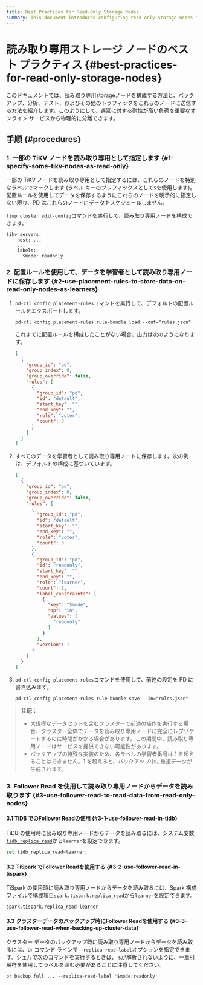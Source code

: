 ```yaml
---
title: Best Practices for Read-Only Storage Nodes
summary: This document introduces configuring read-only storage nodes for isolating high-tolerance delay loads from online services. Steps include marking TiKV nodes as read-only, using Placement Rules to store data on read-only nodes as learners, and using Follower Read to read data from read-only nodes.
---
```


# 読み取り専用ストレージ ノードのベスト プラクティス {#best-practices-for-read-only-storage-nodes}

このドキュメントでは、読み取り専用storageノードを構成する方法と、バックアップ、分析、テスト、およびその他のトラフィックをこれらのノードに送信する方法を紹介します。このようにして、遅延に対する耐性が高い負荷を重要なオンライン サービスから物理的に分離できます。

## 手順 {#procedures}

### 1. 一部の TiKV ノードを読み取り専用として指定します {#1-specify-some-tikv-nodes-as-read-only}

一部の TiKV ノードを読み取り専用として指定するには、これらのノードを特別なラベルでマークします (ラベル キーのプレフィックスとして`$`を使用します)。配置ルールを使用してデータを保存するようにこれらのノードを明示的に指定しない限り、PD はこれらのノードにデータをスケジュールしません。

`tiup cluster edit-config`コマンドを実行して、読み取り専用ノードを構成できます。

    tikv_servers:
      - host: ...
        ...
        labels:
          $mode: readonly

### 2. 配置ルールを使用して、データを学習者として読み取り専用ノードに保存します {#2-use-placement-rules-to-store-data-on-read-only-nodes-as-learners}

1.  `pd-ctl config placement-rules`コマンドを実行して、デフォルトの配置ルールをエクスポートします。

    ```shell
    pd-ctl config placement-rules rule-bundle load --out="rules.json"
    ```

    これまでに配置ルールを構成したことがない場合、出力は次のようになります。

    ```json
    [
      {
        "group_id": "pd",
        "group_index": 0,
        "group_override": false,
        "rules": [
          {
            "group_id": "pd",
            "id": "default",
            "start_key": "",
            "end_key": "",
            "role": "voter",
            "count": 3
          }
        ]
      }
    ]
    ```

2.  すべてのデータを学習者として読み取り専用ノードに保存します。次の例は、デフォルトの構成に基づいています。

    ```json
    [
      {
        "group_id": "pd",
        "group_index": 0,
        "group_override": false,
        "rules": [
          {
            "group_id": "pd",
            "id": "default",
            "start_key": "",
            "end_key": "",
            "role": "voter",
            "count": 3
          },
          {
            "group_id": "pd",
            "id": "readonly",
            "start_key": "",
            "end_key": "",
            "role": "learner",
            "count": 1,
            "label_constraints": [
              {
                "key": "$mode",
                "op": "in",
                "values": [
                  "readonly"
                ]
              }
            ],
            "version": 1
          }
        ]
      }
    ]
    ```

3.  `pd-ctl config placement-rules`コマンドを使用して、前述の設定を PD に書き込みます。

    ```shell
    pd-ctl config placement-rules rule-bundle save --in="rules.json"
    ```

> **注記：**
>
> -   大規模なデータセットを含むクラスターで前述の操作を実行する場合、クラスター全体でデータを読み取り専用ノードに完全にレプリケートするのに時間がかかる場合があります。この期間中、読み取り専用ノードはサービスを提供できない可能性があります。
> -   バックアップの特殊な実装のため、各ラベルの学習者番号は 1 を超えることはできません。1 を超えると、バックアップ中に重複データが生成されます。

### 3. Follower Read を使用して読み取り専用ノードからデータを読み取ります {#3-use-follower-read-to-read-data-from-read-only-nodes}

#### 3.1 TiDB でのFollower Readの使用 {#3-1-use-follower-read-in-tidb}

TiDB の使用時に読み取り専用ノードからデータを読み取るには、システム変数[`tidb_replica_read`](/system-variables.md#tidb_replica_read-new-in-v40)から`learner`を設定できます。

```sql
set tidb_replica_read=learner;
```

#### 3.2 TiSpark でFollower Readを使用する {#3-2-use-follower-read-in-tispark}

TiSpark の使用時に読み取り専用ノードからデータを読み取るには、Spark 構成ファイルで構成項目`spark.tispark.replica_read`から`learner`を設定できます。

    spark.tispark.replica_read learner

#### 3.3 クラスターデータのバックアップ時にFollower Readを使用する {#3-3-use-follower-read-when-backing-up-cluster-data}

クラスター データのバックアップ時に読み取り専用ノードからデータを読み取るには、br コマンド ラインで`--replica-read-label`オプションを指定できます。シェルで次のコマンドを実行するときは、 `$`が解析されないように、一重引用符を使用してラベルを囲む必要があることに注意してください。

```shell
br backup full ... --replica-read-label '$mode:readonly'
```
